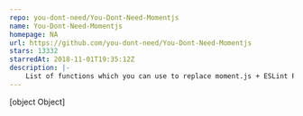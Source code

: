 ```yaml
---
repo: you-dont-need/You-Dont-Need-Momentjs
name: You-Dont-Need-Momentjs
homepage: NA
url: https://github.com/you-dont-need/You-Dont-Need-Momentjs
stars: 13332
starredAt: 2018-11-01T19:35:12Z
description: |-
    List of functions which you can use to replace moment.js + ESLint Plugin
---
```


[object Object]
